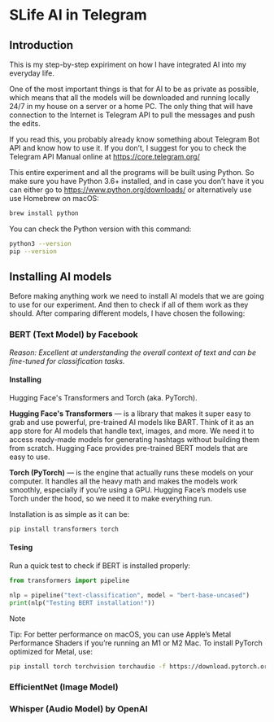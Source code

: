 # SLife AI in Telegram

## Introduction
This is my step-by-step expiriment on how I have integrated AI into my everyday life.

One of the most important things is that for AI to be as private as possible, which means that all the models will be downloaded and running locally 24/7 in my house on a server or a home PC. The only thing that will have connection to the Internet is Telegram API to pull the messages and push the edits.

If you read this, you probably already know something about Telegram Bot API and know how to use it. If you don’t, I suggest for you to check the Telegram API Manual online at https://core.telegram.org/

This entire experiment and all the programs will be built using Python. So make sure you have Python 3.6+ installed, and in case you don’t have it you can either go to https://www.python.org/downloads/ or alternatively use use Homebrew on macOS:
```bash
brew install python
```

You can check the Python version with this command:
```bash
python3 --version
pip --version
```

## Installing AI models
Before making anything work we need to install AI models that we are going to use for our experiment. And then to check if all of them work as they should. After comparing different models, I have chosen the following:

### BERT (Text Model) by Facebook
*Reason: Excellent at understanding the overall context of text and can be fine-tuned for classification tasks.*

#### Installing
Hugging Face's Transformers and Torch (aka. PyTorch).

**Hugging Face's Transformers** — is a library that makes it super easy to grab and use powerful, pre-trained AI models like BART. Think of it as an app store for AI models that handle text, images, and more. We need it to access ready-made models for generating hashtags without building them from scratch. Hugging Face provides pre-trained BERT models that are easy to use.

**Torch (PyTorch)** — is the engine that actually runs these models on your computer. It handles all the heavy math and makes the models work smoothly, especially if you’re using a GPU. Hugging Face’s models use Torch under the hood, so we need it to make everything run.

Installation is as simple as it can be:
```bash
pip install transformers torch
```

#### Tesing
Run a quick test to check if BERT is installed properly:
```python
from transformers import pipeline

nlp = pipeline("text-classification", model = "bert-base-uncased")
print(nlp("Testing BERT installation!"))
```

> [!note]
> Tip: For better performance on macOS, you can use Apple’s Metal Performance Shaders if you’re running an M1 or M2 Mac. To install PyTorch optimized for Metal, use:
> ```bash
> pip install torch torchvision torchaudio -f https://download.pytorch.org/whl/metal.html
> ```

### EfficientNet (Image Model)

### Whisper (Audio Model) by OpenAI
